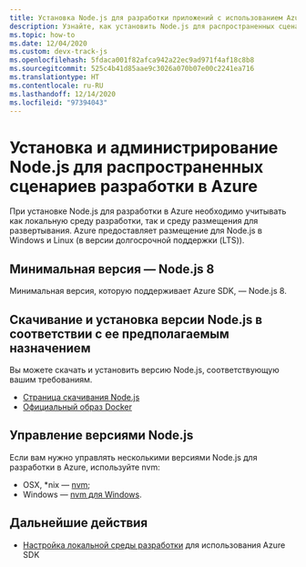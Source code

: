 ```yaml
---
title: Установка Node.js для разработки приложений с использованием Azure SDK
description: Узнайте, как установить Node.js для распространенных сценариев разработки с использованием Azure.
ms.topic: how-to
ms.date: 12/04/2020
ms.custom: devx-track-js
ms.openlocfilehash: 5fdaca001f82afca942a22ec9ad971f4af18c8b8
ms.sourcegitcommit: 525c4b41d85aae9c3026a070b07e00c2241ea716
ms.translationtype: HT
ms.contentlocale: ru-RU
ms.lasthandoff: 12/14/2020
ms.locfileid: "97394043"
---
```

# <a name="install-and-manage-nodejs-for-common-azure-development-scenarios"></a>Установка и администрирование Node.js для распространенных сценариев разработки в Azure

При установке Node.js для разработки в Azure необходимо учитывать как локальную среду разработки, так и среду размещения для развертывания. Azure предоставляет размещение для Node.js в Windows и Linux (в версии долгосрочной поддержки (LTS)). 

## <a name="minimum-version-of-nodejs-8"></a>Минимальная версия — Node.js 8

Минимальная версия, которую поддерживает Azure SDK, — Node.js 8. 

## <a name="download-and-install-nodejs-based-on-your-intended-use"></a>Скачивание и установка версии Node.js в соответствии с ее предполагаемым назначением

Вы можете скачать и установить версию Node.js, соответствующую вашим требованиям.
 
* [Страница скачивания Node.js](https://nodejs.org/en/download/) 
* [Официальный образ Docker](https://hub.docker.com/_/node/)

## <a name="managing-versions-of-nodejs"></a>Управление версиями Node.js

Если вам нужно управлять несколькими версиями Node.js для разработки в Azure, используйте nvm:

* OSX, *nix — [nvm](https://github.com/creationix/nvm);
* Windows — [nvm для Windows](https://github.com/marcelklehr/nodist).

## <a name="next-steps"></a>Дальнейшие действия

* [Настройка локальной среды разработки](configure-local-development-environment.md) для использования Azure SDK
